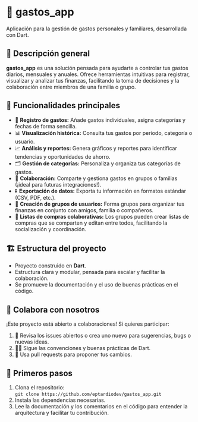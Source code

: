 # 💸 gastos_app

Aplicación para la gestión de gastos personales y familiares, desarrollada con Dart.

## 📝 Descripción general

**gastos_app** es una solución pensada para ayudarte a controlar tus gastos diarios, mensuales y anuales. Ofrece herramientas intuitivas para registrar, visualizar y analizar tus finanzas, facilitando la toma de decisiones y la colaboración entre miembros de una familia o grupo.

## 🚀 Funcionalidades principales

- 🧾 **Registro de gastos:** Añade gastos individuales, asigna categorías y fechas de forma sencilla.
- 📊 **Visualización histórica:** Consulta tus gastos por período, categoría o usuario.
- 📈 **Análisis y reportes:** Genera gráficos y reportes para identificar tendencias y oportunidades de ahorro.
- 🗂️ **Gestión de categorías:** Personaliza y organiza tus categorías de gastos.
- 🤝 **Colaboración:** Comparte y gestiona gastos en grupos o familias (¡ideal para futuras integraciones!).
- ⏬ **Exportación de datos:** Exporta tu información en formatos estándar (CSV, PDF, etc.).
- 👥 **Creación de grupos de usuarios:** Forma grupos para organizar tus finanzas en conjunto con amigos, familia o compañeros.
- 🛒 **Listas de compras colaborativas:** Los grupos pueden crear listas de compras que se comparten y editan entre todos, facilitando la socialización y coordinación.


## 🏗️ Estructura del proyecto

- Proyecto construido en **Dart**.
- Estructura clara y modular, pensada para escalar y facilitar la colaboración.
- Se promueve la documentación y el uso de buenas prácticas en el código.

## 🙌 Colabora con nosotros

¡Este proyecto está abierto a colaboraciones! Si quieres participar:

1. 📌 Revisa los issues abiertos o crea uno nuevo para sugerencias, bugs o nuevas ideas.
2. 👨‍💻 Sigue las convenciones y buenas prácticas de Dart.
3. 🔄 Usa pull requests para proponer tus cambios.

## 🏁 Primeros pasos

1. Clona el repositorio:  
   `git clone https://github.com/eptardiodev/gastos_app.git`
2. Instala las dependencias necesarias.
3. Lee la documentación y los comentarios en el código para entender la arquitectura y facilitar tu contribución.
